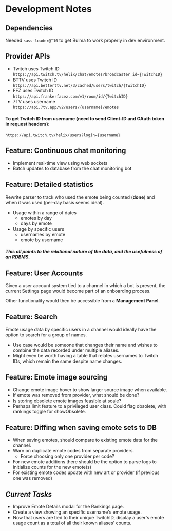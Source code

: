 
# Development Notes

## **Dependencies**
Needed `sass-loader@^10` to get Bulma to work properly in dev environment.

## **Provider APIs**
  - Twitch uses Twitch ID<br>
    `https://api.twitch.tv/helix/chat/emotes?broadcaster_id={TwitchID}`
  - BTTV uses Twitch ID<br>
    `https://api.betterttv.net/3/cached/users/twitch/{TwitchID}`
  - FFZ uses Twitch ID<br>
    `https://api.frankerfacez.com/v1/room/id/{TwitchID}`
  - 7TV uses username<br>
    `https://api.7tv.app/v2/users/{username}/emotes`

#### To get Twitch ID from username (need to send Client-ID and OAuth token in request headers):
  `https://api.twitch.tv/helix/users?login={username}`

## **Feature**: Continuous chat monitoring
  - Implement real-time view using web sockets
  - Batch updates to database from the chat monitoring bot

## **Feature**: Detailed statistics
Rewrite parser to track who used the emote being counted (**done**) and when it was used (per-day basis seems ideal).
  - Usage within a range of dates
    - emotes by day
    - days by emote
  - Usage by specific users
    - usernames by emote
    - emote by username 
#### *This all points to the relational nature of the data, and the usefulness of an RDBMS.*

## **Feature**: User Accounts
  Given a user account system tied to a channel in which a bot is present, the current Settings page would become part of an onboarding process.

  Other functionality would then be accessible from a **Management Panel**.

## **Feature**: Search
Emote usage data by specific users in a channel would ideally have the option to search for a group of names.
  - Use case would be someone that changes their name and wishes to combine the data recorded under multiple aliases.
  - Might even be worth having a table that relates usernames to Twitch IDs, which remain the same despite name changes.

## **Feature**: Emote image sourcing
  - Change emote image hover to show larger source image when available.
  - If emote was removed from provider, what should be done?
  - Is storing obsolete emote images feasible at scale? 
  - Perhaps limit feature to a privileged user class. Could flag obsolete, with rankings toggle for showObsolete.

## **Feature**: Diffing when saving emote sets to DB
  - When saving emotes, should compare to existing emote data for the channel.
  - Warn on duplicate emote codes from separate providers.
    - Force choosing only one provider per code?
  - For new emote additions there should be the option to parse logs to initialize counts for the new emote(s)
  - For existing emote codes update with new art or provider (if previous one was removed)
  
## ***Current Tasks***
  - Improve Emote Details modal for the Rankings page.
  - Create a view showing an specific username's emote usage.
  - Now that users are tied to their unique TwitchID, display a user's emote usage count as a total of all their known aliases' counts.
